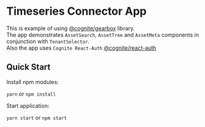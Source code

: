 # Timeseries Connector App

This is example of using [@cognite/gearbox](https://github.com/cognitedata/gearbox.js) library.</br>
The app demonstrates `AssetSearch`, `AssetTree` and `AssetMeta` components in conjunction with `TenantSelector`.</br>
Also the app uses `Cognite React-Auth` [@cognite/react-auth](https://github.com/cognitedata/react-auth)

## Quick Start

Install npm modules:

`yarn` or `npm install`

Start application:

`yarn start` or `npm start`
